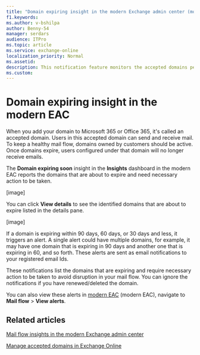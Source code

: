 ```yaml
---
title: "Domain expiring insight in the modern Exchange admin center (modern EAC)"
f1.keywords:
ms.author: v-bshilpa
author: Benny-54
manager: serdars
audience: ITPro
ms.topic: article
ms.service: exchange-online
localization_priority: Normal
ms.assetid:
description: This notification feature monitors the accepted domains per tenant and sends email notification to tenant admin when any of the accepted domains is approaching expiry. 
ms.custom:
---
```


# Domain expiring insight in the modern EAC

When you add your domain to Microsoft 365 or Office 365, it's called an accepted domain. Users in this accepted domain can send and receive mail. To keep a healthy mail flow, domains owned by customers should be active. Once domains expire, users configured under that domain will no longer receive emails. 

The **Domain expiring soon** insight in the **Insights** dashboard in the modern EAC reports the domains that are about to expire and need necessary action to be taken.

[image]

You can click **View details** to see the identified domains that are about to expire listed in the details pane.

[image]

If a domain is expiring within 90 days, 60 days, or 30 days and less, it triggers an alert. A single alert could have multiple domains, for example, it may have one domain that is expiring in 90 days and another one that is expiring in 60, and so forth. These alerts are sent as email notifications to your registered email Ids.

These notifications list the domains that are expiring and require necessary action to be taken to avoid disruption in your mail flow. You can ignore the notifications if you have renewed/deleted the domain. 

You can also view these alerts in [modern EAC](https://admin.exchange.microsoft.com) (modern EAC), navigate to **Mail flow** > **View alerts**.

## Related articles

[Mail flow insights in the modern Exchange admin center](mail-flow-insights.md)

[Manage accepted domains in Exchange Online](../manage-accepted-domains/manage-accepted-domains.md)
